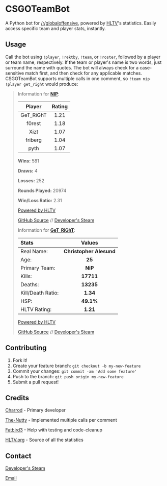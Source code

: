 # CSGOTeamBot

A Python bot for [/r/globaloffensive](http://www.reddit.com/r/globaloffensive), powered by [HLTV](http://www.hltv.org)'s statistics. Easily access specific team and player stats, instantly.

## Usage

Call the bot using `!player`, `!rektby`, `!team`, or `!roster`, followed by a player or team name, respectively.
If the team or player's name is two words, just surround the name with quotes. The bot will always check for a case-sensitive match first, and then check for any applicable matches.
CSGOTeamBot supports multiple calls in one comment, so `!team nip !player get_right` would produce:
>Information for **[NIP](http://hltv.org/?pageid=179&teamid=4411)**:
>
>Player | Rating 
>:--:|:--:
>GeT_RiGhT | 1.21 
>f0rest | 1.18 
>Xizt | 1.07 
>friberg | 1.04 
>pyth | 1.07 
>
>**Wins:** 581 
>
>**Draws:** 4 
>
>**Losses:** 252 
>
>**Rounds Played:**  20974 
>
>**Win/Loss Ratio:** 2.31
>
>[Powered by HLTV](http://www.hltv.org/)
>
>[GitHub Source](https://github.com/Charrod/csgoteambot) // [Developer's Steam](https://steamcommunity.com/id/CHARKbite/)
>
>Information for **[GeT_RiGhT](http://www.hltv.org/?pageid=173&playerid=39)**:
>
>Stats | Values
>:--|:--:
>Real Name: | **Christopher Alesund**
>Age: | **25**
>Primary Team: | **NiP**
>Kills: | **17711**
>Deaths: | **13235**
>Kill/Death Ratio: | **1.34**
>HSP: | **49.1%**
>HLTV Rating: | **1.21**
>
>[Powered by HLTV](http://www.hltv.org/)
>
>[GitHub Source](https://github.com/Charrod/csgoteambot) // [Developer's Steam](https://steamcommunity.com/id/CHARKbite/)


## Contributing

1. Fork it!
2. Create your feature branch: `git checkout -b my-new-feature`
3. Commit your changes: `git commit -am 'Add some feature'`
4. Push to the branch: `git push origin my-new-feature`
5. Submit a pull request!


## Credits

[Charrod](https://github.com/Charrod) - Primary developer

[The-Nutty](https://github.com/The-Nutty) - Implemented multiple calls per comment

[Fatbird3](https://github.com/Fatbird3) - Help with testing and code-cleanup

[HLTV.org](http://hltv.org/) - Source of all the statistics

## Contact

[Developer's Steam](https://steamcommunity.com/id/CHARKbite/)

[Email](mailto:charrod796@gmail.com)
